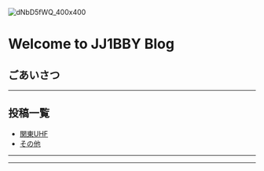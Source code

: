 ![dNbD5fWQ_400x400](https://user-images.githubusercontent.com/79028771/107865569-1c686a00-6eab-11eb-99dd-20d138c7b092.jpg)
# Welcome to JJ1BBY Blog
## ごあいさつ
----
## 投稿一覧
- [関東UHF](/2021KantoUHF.md/)
- [その他](//)
----
----
